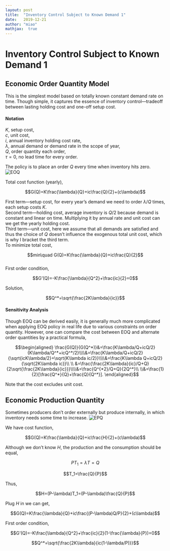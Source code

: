 ```yaml
---
layout: post
title:  "Inventory Control Subject to Known Demand 1"
date:   2019-12-21
author: "miao"
mathjax:  true
---
```



# Inventory Control Subject to Known Demand 1
## Economic Order Quantity Model
This is the simplest model based on totally known constant demand rate on time. Though simple, it captures the essence of inventory control—tradeoff between lasting holding cost and one-off setup cost.
#### Notation
$K$, setup cost,   
$c$, unit cost,   
$i$, annual inventory holding cost rate,   
$\lambda$, annual demand or demand rate in the scope of year,    
$Q$, order quantity each order,    
$\tau=0$, no lead time for every order.

The policy is to place an order $Q$ every time when inventory hits zero.
![EOQ](https://i.loli.net/2019/11/23/oC3KMG9NaPQOJ2A.jpg)

Total cost function (yearly),  

$$G(Q)=K\frac{\lambda}{Q}+ic\frac{Q}{2}+(c\lambda)$$      

First term—setup cost, for every year’s demand we need to order $\lambda/Q$ times, each setup costs $K$.    
Second term—holding cost, average inventory is $Q/2$ because demand is constant and linear on time. Multiplying it by annual rate and unit cost can we get the yearly holding cost.    
Third term—unit cost, here we assume that all demands are satisfied and thus the choice of $Q$ doesn’t influence the exogenous total unit cost, which is why I bracket the third term.   
To minimize total cost,    


$$min\quad G(Q)=K\frac{\lambda}{Q}+ic\frac{Q}{2}$$      
First order condition,   

$$G’(Q)=-K\frac{\lambda}{Q^2}+\frac{ic}{2}=0$$   

Solution,   

$$Q^*=\sqrt{\frac{2K\lambda}{ic}}$$    

#### Sensitivity Analysis
Though EOQ can be derived easily, it is generally much more complicated when applying EOQ policy in real life due to various constraints on order quantity. However, one can compare the cost between EOQ and alternate order quantities by a practical formula,    

$$\begin{aligned}
\frac{G(Q)}{G(Q^*)}&=\frac{K\lambda/Q+icQ/2}{K\lambda/Q^*+icQ^*/2}\\\\&=\frac{K\lambda/Q+icQ/2}{\sqrt{icK\lambda/2}+\sqrt{K\lambda ic/2}}\\\\&=\frac{K\lambda Q+icQ/2}{\sqrt{2K\lambda ic}}\\ \\
&=\frac{\frac{2K\lambda}{ic}/Q+Q}{2\sqrt{\frac{2K\lambda}{ic}}}\\\\&=\frac{Q^{*2}/Q+Q}{2Q^*}\\
\\&=\frac{1}{2}[\frac{Q^*}{Q}+\frac{Q}{Q^*}].
\end{aligned}$$    

Note that the cost excludes unit cost.

## Economic Production Quantity
Sometimes producers don’t order externally but produce internally, in which inventory needs some time to increase.
![EPQ](https://i.loli.net/2019/11/23/PGWyhbHNiLVwraq.jpg)

We have cost function,    

$$G(Q)=K\frac{\lambda}{Q}+ic\frac{H}{2}+(c\lambda)$$   

Although we don’t know $H$, the production and the consumption should be equal,      

$$PT_1=\lambda T=Q$$    
  
$$T_1=\frac{Q}{P}$$    

Thus,   

$$H=(P-\lambda)T_1=(P-\lambda)\frac{Q}{P}$$    

Plug $H$ in we can get,    

$$G(Q)=K\frac{\lambda}{Q}+ic\frac{(P-\lambda)Q/P}{2}+(c\lambda)$$    

First order condition,    

$$G’(Q)=-K\frac{\lambda}{Q^2}+\frac{ic}{2}(1-\frac{\lambda}{P})=0$$    

$$Q^*=\sqrt{\frac{2K\lambda}{ic(1-\lambda/P)}}$$